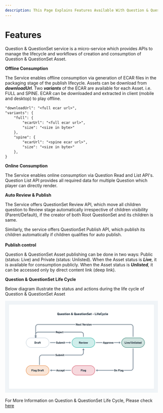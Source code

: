```yaml
---
description: This Page Explains Features Available With Question & QuestionSet Service
---
```


# Features



Question & QuestionSet service is a micro-service which provides APIs to manage the lifecycle and workflows of creation and consumption of Question & QuestionSet Asset.

**Offline Consumption**

The Service enables offline consumption via generation of ECAR files in the packaging stage of the publish lifecycle. Assets can be download from _**downloadUrl**_. Two _**variants**_ of the ECAR are available for each Asset. i.e. FULL and SPINE. ECAR can be downloaded and extracted in client (mobile and desktop) to play offline.

```
"downloadUrl": "<full ecar url>",
"variants": {
    "full": {
        "ecarUrl": "<full ecar url>",
        "size": "<size in byte>"
    },
    "spine": {
        "ecarUrl": "<spine ecar url>",
        "size": "<size in byte>"
    },
}
```

**Online** **Consumption**

The Service enables online consumption via Question Read and List API's. Question List API provides all required data for multiple Question which player can directly render.

**Auto Review & Publish**

The Service offers QuestionSet Review API, which move all children question to Review stage automatically irrespective of children visibility (Parent/Default), if the creator of both Root QuestionSet and its children is same.

Similarly, the service offers QuestionSet Publish API, which publish its children automatically if children qualifies for auto publish. \
\
**Publish control**

Question & QuestionSet Asset publishing can be done in two ways: Public (status: Live) and Private (status: Unlisted). When the Asset status is _**Live**,_ it  is available for consumption publicly. When the Asset status is _**Unlisted**,_ it can be accessed only by direct content link (deep link).&#x20;

**Question & QuestionSet Life Cycle**

Below diagram illustrate the status and actions during the life cycle of Question & QuestionSet Asset

![](../../../.gitbook/assets/Generalisation@2x.png)

For More Information on Question & QuestionSet Life Cycle, Please check [here](./#features)
